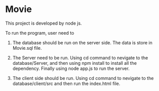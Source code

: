 # Movie

This project is developed by node js.

To run the program, user need to 
 1. The database should be run on the server side. The data is store in Movie.sql file.

 2. The Server need to be run. Using cd command to nevigate to the database/Server, and then using npm install to install all the dependency. Finally using node app.js to run the server.

 3. The client side should be run. Using cd command to nevigate to the database/client/src and then run the index.html file.
